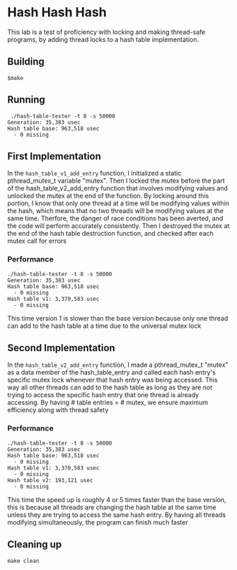 # Hash Hash Hash
This lab is a test of proficiency with locking and making thread-safe programs, by adding thread locks to a
hash table implementation.

## Building
```shell
$make
```

## Running
```shell
 ./hash-table-tester -t 8 -s 50000
Generation: 35,383 usec
Hash table base: 963,518 usec
  - 0 missing
```

## First Implementation
In the `hash_table_v1_add_entry` function, I initialized a static pthread_mutex_t variable "mutex". Then I locked the
mutex before the part of the hash_table_v2_add_entry function that involves modifying values and unlocked the mutex
at the end of the function. By locking around this portion, I know that only one thread at a time will be modifying
values within the hash, which means that no two threads will be modifying values at the same time. Therfore, the
danger of race conditions has been averted, and the code will perform accurately consistently. 
Then I destroyed the mutex at the end of the hash table destruction function, and checked after each mutex call
for errors

### Performance
```shell
./hash-table-tester -t 8 -s 50000
Generation: 35,383 usec
Hash table base: 963,518 usec
  - 0 missing
Hash table v1: 3,370,583 usec
  - 0 missing
```

This time version 1 is slower than the base version because only one thread can add to the hash table at a time
due to the universal mutex lock

## Second Implementation
In the `hash_table_v2_add_entry` function, I made a pthread_mutex_t "mutex" as a data member of the hash_table_entry
and called each hash entry's specific mutex lock whenever that hash entry was being accessed. This way all other threads can add to the hash table as long as they are not trying to access the specific hash entry that one thread is already accessing. By having # table entries = # mutex, we ensure maximum efficiency along with thread safety

### Performance
```shell
./hash-table-tester -t 8 -s 50000
Generation: 35,383 usec
Hash table base: 963,518 usec
  - 0 missing
Hash table v1: 3,370,583 usec
  - 0 missing
Hash table v2: 193,121 usec
  - 0 missing
```

This time the speed up is roughly 4 or 5 times faster than the base version, this is because all threads are changing the hash table at the same time unless they are trying to access the same hash entry. By having all threads modifying simultaneously, the program can finish much faster

## Cleaning up
```shell
make clean
```